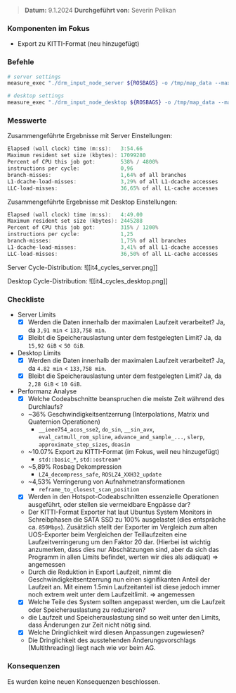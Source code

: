 
>  **Datum:** 9.1.2024
>  **Durchgeführt von:** Severin Pelikan

### Komponenten im Fokus
- Export zu KITTI-Format (neu hinzugefügt)

### Befehle

```bash
# server settings
measure_exec "./drm_input_node_server ${ROSBAGS} -o /tmp/map_data --max-radial-dist 30 --max-peripheral-dist 20 --time-per-block 1h" "/tmp/map_data" "/media/vault/test_results/it4/server"

# desktop settings
measure_exec "./drm_input_node_desktop ${ROSBAGS} -o /tmp/map_data --max-radial-dist 30 --max-peripheral-dist 20 --time-per-block 5min" "/tmp/map_data" "/media/vault/test_results/it4/desktop"
```

### Messwerte

Zusammengeführte Ergebnisse mit Server Einstellungen:
```go
Elapsed (wall clock) time (m:ss):   3:54.66
Maximum resident set size (kbytes): 17099280
Percent of CPU this job got:        538% / 4800%
instructions per cycle:             0,96
branch-misses:                      1,64% of all branches
L1-dcache-load-misses:              3,29% of all L1-dcache accesses
LLC-load-misses:                    36,65% of all LL-cache accesses
```

Zusammengeführte Ergebnisse mit Desktop Einstellungen:
```go
Elapsed (wall clock) time (m:ss):   4:49.00
Maximum resident set size (kbytes): 2445288
Percent of CPU this job got:        315% / 1200%
instructions per cycle:             1,25
branch-misses:                      1,75% of all branches
L1-dcache-load-misses:              3,41% of all L1-dcache accesses
LLC-load-misses:                    36,50% of all LL-cache accesses
```

Server Cycle-Distribution:
![[it4_cycles_server.png]]

Desktop Cycle-Distribution:
![[it4_cycles_desktop.png]]

### Checkliste
- Server Limits
	- [x] Werden die Daten innerhalb der maximalen Laufzeit verarbeitet?
		Ja, da `3,91 min` < `133,758 min`.
	- [x] Bleibt die Speicherauslastung unter dem festgelegten Limit?
		Ja, da `15,92 GiB` < `50 GiB`.
- Desktop Limits
	- [x] Werden die Daten innerhalb der maximalen Laufzeit verarbeitet?
		Ja, da `4.82 min` < `133,758 min`.
	- [x] Bleibt die Speicherauslastung unter dem festgelegten Limit?
		Ja, da `2,28 GiB` < `10 GiB`.
- Performanz Analyse
	- [x] Welche Codeabschnitte beanspruchen die meiste Zeit während des Durchlaufs?
	- ~36% Geschwindigkeitsentzerrung (Interpolations, Matrix und Quaternion Operationen)
		- `__ieee754_acos_sse2`, `do_sin`, `__sin_avx`,  `eval_catmull_rom_spline`, `advance_and_sample_...`, `slerp`, `approximate_step_sizes`, `doasin`
	- ~10.07% Export zu KITTI-Format (im Fokus, weil neu hinzugefügt)
		- `std::basic_*`, `std::ostream*`
	- ~5,89% Rosbag Dekompression
		-  `LZ4_decompress_safe`, `ROSLZ4_XXH32_update`
	- ~4,53% Verringerung von Aufnahmetransformationen
		-  `reframe_to_closest_scan_position`
	- [x] Werden in den Hotspot-Codeabschnitten essenzielle Operationen ausgeführt, oder stellen sie vermeidbare Engpässe dar?
	- Der KITTI-Format Exporter hat laut Ubuntus System Monitors in Schreibphasen die SATA SSD zu 100% ausgelastet (dies entspräche ca. `850Mbps`).
	  Zusätzlich stellt der Exporter im Vergleich zum alten UOS-Exporter beim Vergleichen der Teillaufzeiten eine Laufzeitverringerung um den Faktor 20 dar.
	  (Hierbei ist wichtig anzumerken, dass dies nur Abschätzungen sind, aber da sich das Programm in allen Limits befindet, werten wir dies als adäquat)  => angemessen
	- Durch die Reduktion in Export Laufzeit, nimmt die Geschwindigkeitsentzerrung nun einen signifikanten Anteil der Laufzeit an. 
	  Mit einem 1.5min Laufzeitanteil ist diese jedoch immer noch extrem weit unter dem Laufzeitlimit. => angemessen
	- [x] Welche Teile des System sollten angepasst werden, um die Laufzeit oder Speicherauslastung zu reduzieren?
	- die Laufzeit und Speicherauslastung sind so weit unter den Limits, dass Änderungen zur Zeit nicht nötig sind.
	- [x] Welche Dringlichkeit wird diesen Anpassungen zugewiesen?
	- Die Dringlichkeit des ausstehenden Änderungsvorschlags (Multithreading) liegt nach wie vor beim AG.  

### Konsequenzen

Es wurden keine neuen Konsequenzen beschlossen.